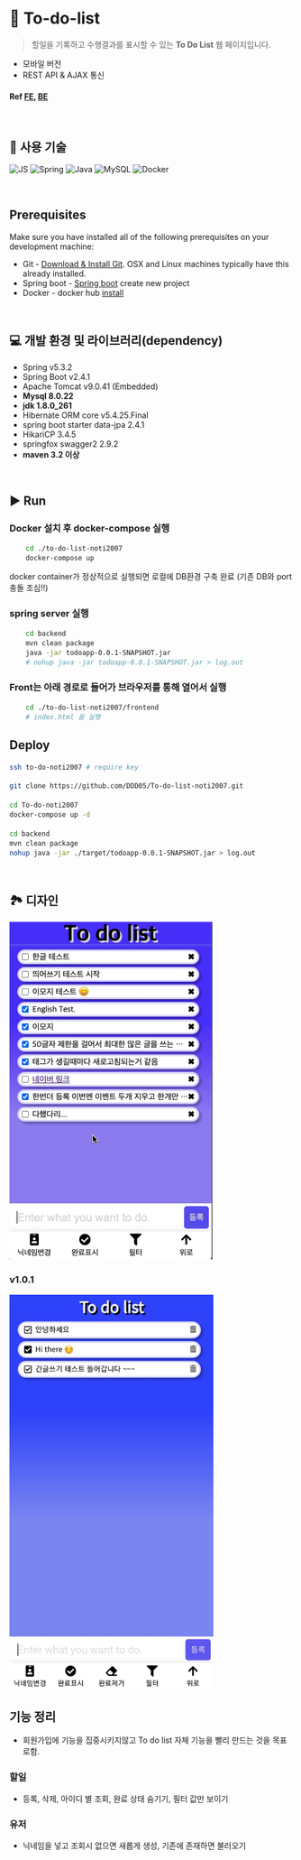 # 📝 To-do-list

> 할일을 기록하고 수행결과를 표시할 수 있는 **To Do List** 웹 페이지입니다.

-   모바일 버전
-   REST API & AJAX 통신

#### Ref [FE](./frontend/readme.md), [BE](./backend/readme.md)

<br>

## 🔨 사용 기술

![JS](https://img.shields.io/badge/JavaScript-F7DF1E?style=flat-square&logo=JavaScript&logoColor=black)
![Spring](https://img.shields.io/badge/Spring-6DB33F?style=flat-square&logo=Spring&logoColor=white)
![Java](https://img.shields.io/badge/Java-007396?style=flat-square&logo=Java&logoColor=white)
![MySQL](https://img.shields.io/badge/MySQL-4479A1?style=flat-square&logo=MySQL&logoColor=white)
![Docker](https://img.shields.io/badge/Docker-2496ED?style=flat-square&logo=Docker&logoColor=white)

<br>

## Prerequisites

Make sure you have installed all of the following prerequisites on your development machine:

-   Git - [Download & Install Git](https://git-scm.com/downloads). OSX and Linux machines typically have this already installed.
-   Spring boot - [Spring boot](https://start.spring.io/) create new project
-   Docker - docker hub [install](https://hub.docker.com/?overlay=onboarding)

<br>

## 💻 개발 환경 및 라이브러리(dependency)

-   Spring v5.3.2
-   Spring Boot v2.4.1
-   Apache Tomcat v9.0.41 (Embedded)
-   **Mysql 8.0.22**
-   **jdk 1.8.0_261**
-   Hibernate ORM core v5.4.25.Final
-   spring boot starter data-jpa 2.4.1
-   HikariCP 3.4.5
-   springfox swagger2 2.9.2
-   **maven 3.2 이상**

<br>

## ▶ Run

### Docker 설치 후 docker-compose 실행

```bash
    cd ./to-do-list-noti2007
    docker-compose up
```

docker container가 정상적으로 실행되면 로컬에 DB환경 구축 완료 (기존 DB와 port 충돌 조심!!)

### spring server 실행

```bash
    cd backend
    mvn clean package
    java -jar todoapp-0.0.1-SNAPSHOT.jar
    # nohup java -jar todoapp-0.0.1-SNAPSHOT.jar > log.out
```

### Front는 아래 경로로 들어가 브라우저를 통해 열어서 실행

```bash
    cd ./to-do-list-noti2007/frontend
    # index.html 을 실행
```

## Deploy

```bash
ssh to-do-noti2007 # require key

git clone https://github.com/DDD05/To-do-list-noti2007.git

cd To-do-noti2007
docker-compose up -d

cd backend
mvn clean package
nohup java -jar ./target/todoapp-0.0.1-SNAPSHOT.jar > log.out
```

<br>

## 🏞 디자인

![메인 화면](./frontend/assets/feature-guide.gif)

### v1.0.1 
<img src="./frontend/assets/v1.0.1.jpeg" alt="v1.0.1" height="700">

<br>

## 기능 정리

-   회원가입에 기능을 집중시키지않고 To do list 자체 기능을 빨리 만드는 것을 목표로함.

### 할일

-   등록, 삭제, 아이디 별 조회, 완료 상태 숨기기, 필터 값만 보이기

### 유저

-   닉네임을 넣고 조회시 없으면 새롭게 생성, 기존에 존재하면 불러오기
